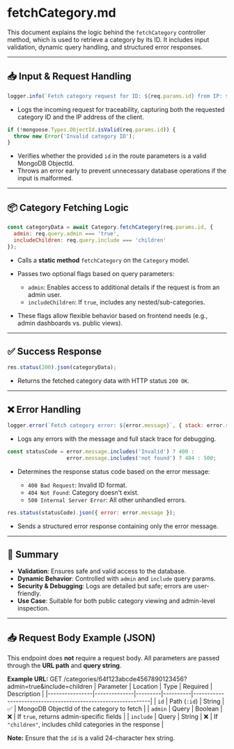 # fetchCategory.md

This document explains the logic behind the `fetchCategory` controller method, which is used to retrieve a category by its ID. It includes input validation, dynamic query handling, and structured error responses.

---

## 📥 Input & Request Handling

```js
logger.info(`Fetch category request for ID: ${req.params.id} from IP: ${req.ip}`);
````

* Logs the incoming request for traceability, capturing both the requested category ID and the IP address of the client.

```js
if (!mongoose.Types.ObjectId.isValid(req.params.id)) {
  throw new Error('Invalid category ID');
}
```

* Verifies whether the provided `id` in the route parameters is a valid MongoDB ObjectId.
* Throws an error early to prevent unnecessary database operations if the input is malformed.

---

## 📦 Category Fetching Logic

```js
const categoryData = await Category.fetchCategory(req.params.id, {
  admin: req.query.admin === 'true',
  includeChildren: req.query.include === 'children'
});
```

* Calls a **static method** `fetchCategory` on the `Category` model.
* Passes two optional flags based on query parameters:

  * `admin`: Enables access to additional details if the request is from an admin user.
  * `includeChildren`: If `true`, includes any nested/sub-categories.
* These flags allow flexible behavior based on frontend needs (e.g., admin dashboards vs. public views).

---

## ✅ Success Response

```js
res.status(200).json(categoryData);
```

* Returns the fetched category data with HTTP status `200 OK`.

---

## ❌ Error Handling

```js
logger.error(`Fetch category error: ${error.message}`, { stack: error.stack });
```

* Logs any errors with the message and full stack trace for debugging.

```js
const statusCode = error.message.includes('Invalid') ? 400 :
                   error.message.includes('not found') ? 404 : 500;
```

* Determines the response status code based on the error message:

  * `400 Bad Request`: Invalid ID format.
  * `404 Not Found`: Category doesn't exist.
  * `500 Internal Server Error`: All other unhandled errors.

```js
res.status(statusCode).json({ error: error.message });
```

* Sends a structured error response containing only the error message.

---

## 🔐 Summary

* **Validation**: Ensures safe and valid access to the database.
* **Dynamic Behavior**: Controlled with `admin` and `include` query params.
* **Security & Debugging**: Logs are detailed but safe; errors are user-friendly.
* **Use Case**: Suitable for both public category viewing and admin-level inspection.

---

## 📥 Request Body Example (JSON)

This endpoint does **not** require a request body. All parameters are passed through the **URL path** and **query string**.

**Example URL:**
GET /categories/64f123abcde4567890123456?admin=true&include=children
| Parameter      | Location     | Type    | Required | Description                                                  |
|----------------|--------------|---------|----------|--------------------------------------------------------------|
| `id`           | Path (`:id`) | String  | ✅       | MongoDB ObjectId of the category to fetch                    |
| `admin`        | Query        | Boolean | ❌       | If `true`, returns admin-specific fields                     |
| `include`      | Query        | String  | ❌       | If `"children"`, includes child categories in the response   |

**Note:** Ensure that the `id` is a valid 24-character hex string.
